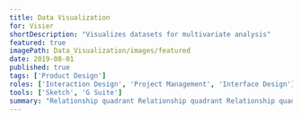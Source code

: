 ```yaml
---
title: Data Visualization
for: Visier
shortDescription: "Visualizes datasets for multivariate analysis"
featured: true
imagePath: Data_Visualization/images/featured
date: 2019-08-01
published: true
tags: ['Product Design']
roles: ['Interaction Design', 'Project Management', 'Interface Design']
tools: ['Sketch', 'G Suite']
summary: "Relationship quadrant Relationship quadrant Relationship quadrant Relationship quadrant Relationship quadrant Relationship quadrant "
---
```

